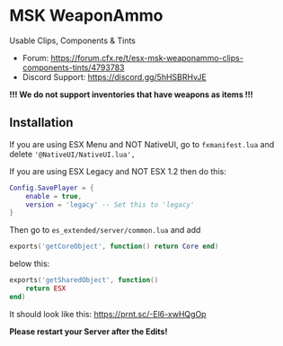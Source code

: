 # MSK WeaponAmmo
Usable Clips, Components & Tints

* Forum: https://forum.cfx.re/t/esx-msk-weaponammo-clips-components-tints/4793783
* Discord Support: https://discord.gg/5hHSBRHvJE

**!!! We do not support inventories that have weapons as items !!!**

## Installation
If you are using ESX Menu and NOT NativeUI, go to `fxmanifest.lua` and delete `'@NativeUI/NativeUI.lua',`

If you are using ESX Legacy and NOT ESX 1.2 then do this:
```lua
Config.SavePlayer = {
	enable = true,
	version = 'legacy' -- Set this to 'legacy'
}
```

Then go to `es_extended/server/common.lua` and add 

```lua
exports('getCoreObject', function() return Core end)
```

below this: 

```lua
exports('getSharedObject', function() 
    return ESX 
end)
```

It should look like this: https://prnt.sc/-El6-xwHQgOp

**Please restart your Server after the Edits!**